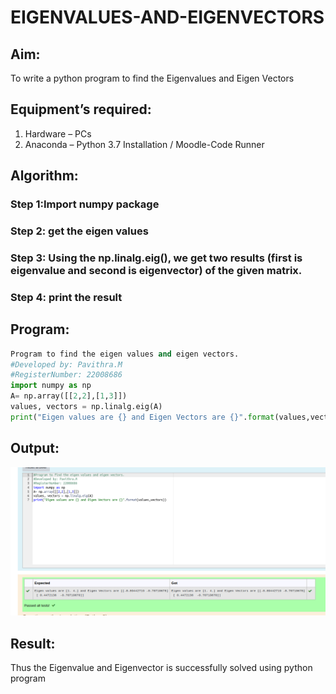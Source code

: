 # EIGENVALUES-AND-EIGENVECTORS
## Aim:

To write a python program to find the Eigenvalues and Eigen Vectors

## Equipment’s required:

1. 	Hardware – PCs
2. 	Anaconda – Python 3.7 Installation / Moodle-Code Runner

## Algorithm: 

### Step 1:Import numpy package
### Step 2: get the eigen values
### Step 3: Using the np.linalg.eig(),  we get two results (first is eigenvalue and second is eigenvector) of the given matrix.
### Step 4: print the result

## Program:

```python
Program to find the eigen values and eigen vectors.
#Developed by: Pavithra.M
#RegisterNumber: 22008686
import numpy as np
A= np.array([[2,2],[1,3]])
values, vectors = np.linalg.eig(A)
print("Eigen values are {} and Eigen Vectors are {}".format(values,vectors))
```

## Output:
![output](eigen.png)

## Result:

Thus the Eigenvalue and Eigenvector is successfully solved using python program
